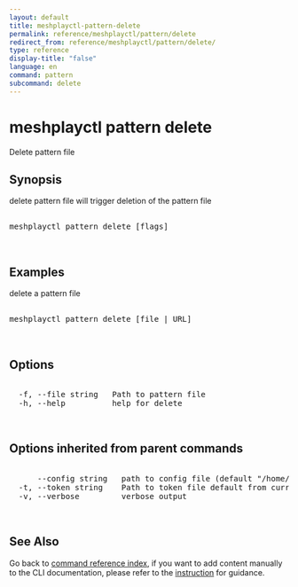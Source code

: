 ```yaml
---
layout: default
title: meshplayctl-pattern-delete
permalink: reference/meshplayctl/pattern/delete
redirect_from: reference/meshplayctl/pattern/delete/
type: reference
display-title: "false"
language: en
command: pattern
subcommand: delete
---
```


# meshplayctl pattern delete

Delete pattern file

## Synopsis

delete pattern file will trigger deletion of the pattern file
<pre class='codeblock-pre'>
<div class='codeblock'>
meshplayctl pattern delete [flags]

</div>
</pre> 

## Examples

delete a pattern file
<pre class='codeblock-pre'>
<div class='codeblock'>
meshplayctl pattern delete [file | URL]

</div>
</pre> 

## Options

<pre class='codeblock-pre'>
<div class='codeblock'>
  -f, --file string   Path to pattern file
  -h, --help          help for delete

</div>
</pre>

## Options inherited from parent commands

<pre class='codeblock-pre'>
<div class='codeblock'>
      --config string   path to config file (default "/home/runner/.meshplay/config.yaml")
  -t, --token string    Path to token file default from current context
  -v, --verbose         verbose output

</div>
</pre>

## See Also

Go back to [command reference index](/reference/meshplayctl/), if you want to add content manually to the CLI documentation, please refer to the [instruction](/project/contributing/contributing-cli#preserving-manually-added-documentation) for guidance.
